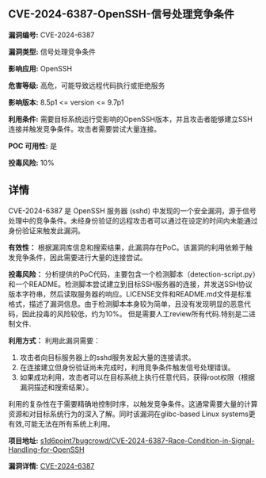 ## CVE-2024-6387-OpenSSH-信号处理竞争条件

**漏洞编号:** CVE-2024-6387

**漏洞类型:** 信号处理竞争条件

**影响应用:** OpenSSH

**危害等级:** 高危，可能导致远程代码执行或拒绝服务

**影响版本:** 8.5p1 <= version <= 9.7p1

**利用条件:** 需要目标系统运行受影响的OpenSSH版本，并且攻击者能够建立SSH连接并触发竞争条件。攻击者需要尝试大量连接。

**POC 可用性:** 是

**投毒风险:** 10%

## 详情

CVE-2024-6387 是 OpenSSH 服务器 (sshd) 中发现的一个安全漏洞，源于信号处理中的竞争条件。未经身份验证的远程攻击者可以通过在设定的时间内未能通过身份验证来触发此漏洞。

**有效性：** 根据漏洞库信息和搜索结果，此漏洞存在PoC。该漏洞的利用依赖于触发竞争条件，因此需要进行大量的连接尝试。

**投毒风险：** 分析提供的PoC代码，主要包含一个检测脚本（detection-script.py）和一个README。检测脚本尝试建立到目标SSH服务器的连接，并发送SSH协议版本字符串，然后读取服务器的响应。LICENSE文件和README.md文件是标准格式，描述了漏洞信息。由于检测脚本本身较为简单，且没有发现明显的恶意代码，因此投毒的风险较低，约为10%。 但是需要人工review所有代码.特别是二进制文件.

**利用方式：** 利用此漏洞需要：
1.  攻击者向目标服务器上的sshd服务发起大量的连接请求。
2.  在连接建立但身份验证尚未完成时，利用竞争条件触发信号处理错误。
3.  如果成功利用，攻击者可以在目标系统上执行任意代码，获得root权限（根据漏洞描述和搜索结果）。

利用的复杂性在于需要精确地控制时序，以触发竞争条件。这通常需要大量的计算资源和对目标系统行为的深入了解。同时该漏洞在glibc-based Linux systems更有效,可能无法在所有系统上利用。

**项目地址:** [s1d6point7bugcrowd/CVE-2024-6387-Race-Condition-in-Signal-Handling-for-OpenSSH](https://github.com/s1d6point7bugcrowd/CVE-2024-6387-Race-Condition-in-Signal-Handling-for-OpenSSH)

**漏洞详情:** [CVE-2024-6387](https://nvd.nist.gov/vuln/detail/CVE-2024-6387)